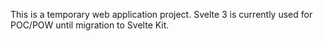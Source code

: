 This is a temporary web application project. Svelte 3 is currently used for POC/POW until migration to Svelte Kit.